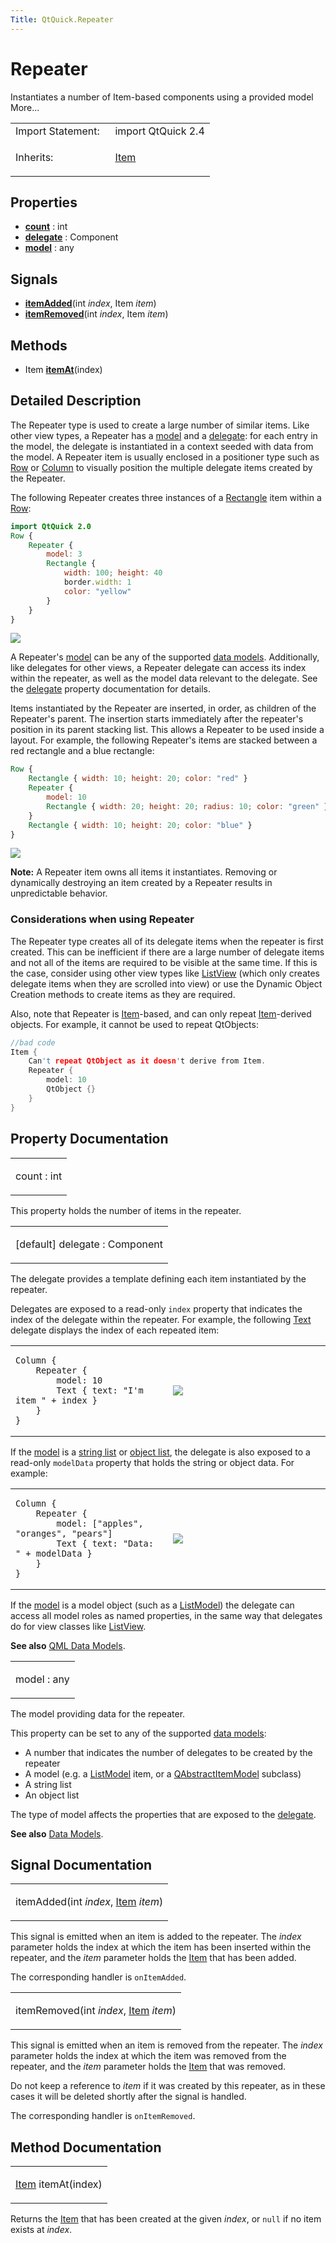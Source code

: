 ```yaml
---
Title: QtQuick.Repeater
---
```

        
Repeater
========

<span class="subtitle"></span>
Instantiates a number of Item-based components using a provided model More...

<table>
<colgroup>
<col width="50%" />
<col width="50%" />
</colgroup>
<tbody>
<tr class="odd">
<td>Import Statement:</td>
<td>import QtQuick 2.4</td>
</tr>
<tr class="even">
<td>Inherits:</td>
<td><p><a href="QtQuick.Item.md">Item</a></p></td>
</tr>
</tbody>
</table>

<span id="properties"></span>
Properties
----------

-   ****[count](#count-prop)**** : int
-   ****[delegate](#delegate-prop)**** : Component
-   ****[model](#model-prop)**** : any

<span id="signals"></span>
Signals
-------

-   ****[itemAdded](#itemAdded-signal)****(int *index*, Item *item*)
-   ****[itemRemoved](#itemRemoved-signal)****(int *index*, Item *item*)

<span id="methods"></span>
Methods
-------

-   Item ****[itemAt](#itemAt-method)****(index)

<span id="details"></span>
Detailed Description
--------------------

The Repeater type is used to create a large number of similar items. Like other view types, a Repeater has a [model](#model-prop) and a [delegate](#delegate-prop): for each entry in the model, the delegate is instantiated in a context seeded with data from the model. A Repeater item is usually enclosed in a positioner type such as [Row](../QtQuick.qtquick-positioning-layouts.md#row) or [Column](../QtQuick.qtquick-positioning-layouts.md#column) to visually position the multiple delegate items created by the Repeater.

The following Repeater creates three instances of a [Rectangle](../QtQuick.Rectangle.md) item within a [Row](../QtQuick.qtquick-positioning-layouts.md#row):

``` qml
import QtQuick 2.0
Row {
    Repeater {
        model: 3
        Rectangle {
            width: 100; height: 40
            border.width: 1
            color: "yellow"
        }
    }
}
```

![](https://developer.ubuntu.com/static/devportal_uploaded/6ccc5089-25f6-4290-92fa-cb589e1731eb-api/apps/qml/sdk-15.04.5/QtQuick.Repeater/images/repeater-simple.png)

A Repeater's [model](#model-prop) can be any of the supported [data models](../QtQuick.qtquick-modelviewsdata-modelview.md#qml-data-models). Additionally, like delegates for other views, a Repeater delegate can access its index within the repeater, as well as the model data relevant to the delegate. See the [delegate](#delegate-prop) property documentation for details.

Items instantiated by the Repeater are inserted, in order, as children of the Repeater's parent. The insertion starts immediately after the repeater's position in its parent stacking list. This allows a Repeater to be used inside a layout. For example, the following Repeater's items are stacked between a red rectangle and a blue rectangle:

``` qml
Row {
    Rectangle { width: 10; height: 20; color: "red" }
    Repeater {
        model: 10
        Rectangle { width: 20; height: 20; radius: 10; color: "green" }
    }
    Rectangle { width: 10; height: 20; color: "blue" }
}
```

![](https://developer.ubuntu.com/static/devportal_uploaded/5c790cbc-16af-4d05-a217-0840706dde7f-api/apps/qml/sdk-15.04.5/QtQuick.Repeater/images/repeater.png)

**Note:** A Repeater item owns all items it instantiates. Removing or dynamically destroying an item created by a Repeater results in unpredictable behavior.

<span id="considerations-when-using-repeater"></span>
### Considerations when using Repeater

The Repeater type creates all of its delegate items when the repeater is first created. This can be inefficient if there are a large number of delegate items and not all of the items are required to be visible at the same time. If this is the case, consider using other view types like [ListView](../QtQuick.ListView.md) (which only creates delegate items when they are scrolled into view) or use the Dynamic Object Creation methods to create items as they are required.

Also, note that Repeater is [Item](../QtQuick.Item.md)-based, and can only repeat [Item](../QtQuick.Item.md)-derived objects. For example, it cannot be used to repeat QtObjects:

``` cpp
//bad code
Item {
    Can't repeat QtObject as it doesn't derive from Item.
    Repeater {
        model: 10
        QtObject {}
    }
}
```

Property Documentation
----------------------

<table>
<colgroup>
<col width="100%" />
</colgroup>
<tbody>
<tr class="odd">
<td><p><span id="count-prop"></span><span class="name">count</span> : <span class="type">int</span></p></td>
</tr>
</tbody>
</table>

This property holds the number of items in the repeater.

<table>
<colgroup>
<col width="100%" />
</colgroup>
<tbody>
<tr class="odd">
<td><p><span id="delegate-prop"></span><span class="qmldefault">[default] </span><span class="name">delegate</span> : <span class="type">Component</span></p></td>
</tr>
</tbody>
</table>

The delegate provides a template defining each item instantiated by the repeater.

Delegates are exposed to a read-only `index` property that indicates the index of the delegate within the repeater. For example, the following [Text](../QtQuick.qtquick-releasenotes.md#text) delegate displays the index of each repeated item:

<table>
<colgroup>
<col width="50%" />
<col width="50%" />
</colgroup>
<tbody>
<tr class="odd">
<td><pre class="qml"><code>Column {
    Repeater {
        model: 10
        Text { text: &quot;I&#39;m item &quot; + index }
    }
}</code></pre></td>
<td><p><img src="https://developer.ubuntu.com/static/devportal_uploaded/3204f232-afb5-4d12-a177-ffce5bbda402-api/apps/qml/sdk-15.04.5/QtQuick.Repeater/images/repeater-index.png" /></p></td>
</tr>
</tbody>
</table>

If the [model](#model-prop) is a [string list](../QtQuick.qtquick-modelviewsdata-cppmodels.md#qstringlist-based-model) or [object list](../QtQuick.qtquick-modelviewsdata-cppmodels.md#qobjectlist-based-model), the delegate is also exposed to a read-only `modelData` property that holds the string or object data. For example:

<table>
<colgroup>
<col width="50%" />
<col width="50%" />
</colgroup>
<tbody>
<tr class="odd">
<td><pre class="qml"><code>Column {
    Repeater {
        model: [&quot;apples&quot;, &quot;oranges&quot;, &quot;pears&quot;]
        Text { text: &quot;Data: &quot; + modelData }
    }
}</code></pre></td>
<td><p><img src="https://developer.ubuntu.com/static/devportal_uploaded/f4cd1693-e590-4029-9a52-5747a08862b8-api/apps/qml/sdk-15.04.5/QtQuick.Repeater/images/repeater-modeldata.png" /></p></td>
</tr>
</tbody>
</table>

If the [model](#model-prop) is a model object (such as a [ListModel](../QtQuick.qtquick-modelviewsdata-modelview.md#listmodel)) the delegate can access all model roles as named properties, in the same way that delegates do for view classes like [ListView](../QtQuick.ListView.md).

**See also** [QML Data Models](../QtQuick.qtquick-modelviewsdata-modelview.md#qml-data-models).

<table>
<colgroup>
<col width="100%" />
</colgroup>
<tbody>
<tr class="odd">
<td><p><span id="model-prop"></span><span class="name">model</span> : <span class="type">any</span></p></td>
</tr>
</tbody>
</table>

The model providing data for the repeater.

This property can be set to any of the supported [data models](../QtQuick.qtquick-modelviewsdata-modelview.md#qml-data-models):

-   A number that indicates the number of delegates to be created by the repeater
-   A model (e.g. a [ListModel](../QtQuick.qtquick-modelviewsdata-modelview.md#listmodel) item, or a [QAbstractItemModel](../QtQuick.qtquick-modelviewsdata-cppmodels.md#qabstractitemmodel) subclass)
-   A string list
-   An object list

The type of model affects the properties that are exposed to the [delegate](#delegate-prop).

**See also** [Data Models](../QtQuick.qtquick-modelviewsdata-modelview.md#qml-data-models).

Signal Documentation
--------------------

<table>
<colgroup>
<col width="100%" />
</colgroup>
<tbody>
<tr class="odd">
<td><p><span id="itemAdded-signal"></span><span class="name">itemAdded</span>(<span class="type">int</span> <em>index</em>, <span class="type"><a href="QtQuick.Item.md">Item</a></span> <em>item</em>)</p></td>
</tr>
</tbody>
</table>

This signal is emitted when an item is added to the repeater. The *index* parameter holds the index at which the item has been inserted within the repeater, and the *item* parameter holds the [Item](../QtQuick.Item.md) that has been added.

The corresponding handler is `onItemAdded`.

<table>
<colgroup>
<col width="100%" />
</colgroup>
<tbody>
<tr class="odd">
<td><p><span id="itemRemoved-signal"></span><span class="name">itemRemoved</span>(<span class="type">int</span> <em>index</em>, <span class="type"><a href="QtQuick.Item.md">Item</a></span> <em>item</em>)</p></td>
</tr>
</tbody>
</table>

This signal is emitted when an item is removed from the repeater. The *index* parameter holds the index at which the item was removed from the repeater, and the *item* parameter holds the [Item](../QtQuick.Item.md) that was removed.

Do not keep a reference to *item* if it was created by this repeater, as in these cases it will be deleted shortly after the signal is handled.

The corresponding handler is `onItemRemoved`.

Method Documentation
--------------------

<table>
<colgroup>
<col width="100%" />
</colgroup>
<tbody>
<tr class="odd">
<td><p><span id="itemAt-method"></span><span class="type"><a href="QtQuick.Item.md">Item</a></span> <span class="name">itemAt</span>(<span class="type">index</span>)</p></td>
</tr>
</tbody>
</table>

Returns the [Item](../QtQuick.Item.md) that has been created at the given *index*, or `null` if no item exists at *index*.


